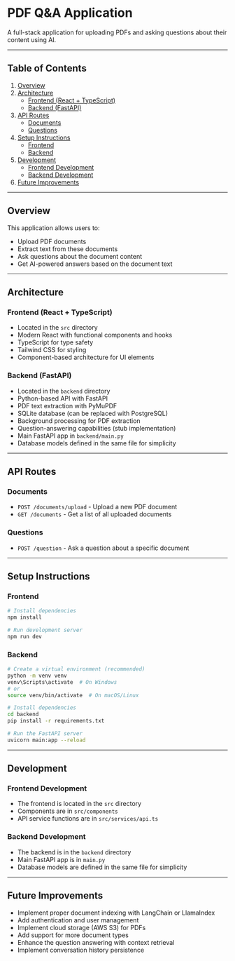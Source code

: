 # PDF Q&A Application

A full-stack application for uploading PDFs and asking questions about their content using AI.

---

## Table of Contents

1. [Overview](#overview)
2. [Architecture](#architecture)
   - [Frontend (React + TypeScript)](#frontend-react--typescript)
   - [Backend (FastAPI)](#backend-fastapi)
3. [API Routes](#api-routes)
   - [Documents](#documents)
   - [Questions](#questions)
4. [Setup Instructions](#setup-instructions)
   - [Frontend](#frontend)
   - [Backend](#backend)
5. [Development](#development)
   - [Frontend Development](#frontend-development)
   - [Backend Development](#backend-development)
6. [Future Improvements](#future-improvements)

---

## Overview

This application allows users to:
- Upload PDF documents
- Extract text from these documents
- Ask questions about the document content
- Get AI-powered answers based on the document text

---

## Architecture

### Frontend (React + TypeScript)
- Located in the `src` directory
- Modern React with functional components and hooks
- TypeScript for type safety
- Tailwind CSS for styling
- Component-based architecture for UI elements

### Backend (FastAPI)
- Located in the `backend` directory
- Python-based API with FastAPI
- PDF text extraction with PyMuPDF
- SQLite database (can be replaced with PostgreSQL)
- Background processing for PDF extraction
- Question-answering capabilities (stub implementation)
- Main FastAPI app in `backend/main.py`
- Database models defined in the same file for simplicity

---

## API Routes

### Documents
- `POST /documents/upload` - Upload a new PDF document
- `GET /documents` - Get a list of all uploaded documents

### Questions
- `POST /question` - Ask a question about a specific document

---

## Setup Instructions

### Frontend

```bash
# Install dependencies
npm install

# Run development server
npm run dev
```

### Backend

```bash
# Create a virtual environment (recommended)
python -m venv venv
venv\Scripts\activate  # On Windows
# or
source venv/bin/activate  # On macOS/Linux

# Install dependencies
cd backend
pip install -r requirements.txt

# Run the FastAPI server
uvicorn main:app --reload
```

---

## Development

### Frontend Development
- The frontend is located in the `src` directory
- Components are in `src/components`
- API service functions are in `src/services/api.ts`

### Backend Development
- The backend is in the `backend` directory
- Main FastAPI app is in `main.py`
- Database models are defined in the same file for simplicity

---

## Future Improvements

- Implement proper document indexing with LangChain or LlamaIndex
- Add authentication and user management
- Implement cloud storage (AWS S3) for PDFs
- Add support for more document types
- Enhance the question answering with context retrieval
- Implement conversation history persistence